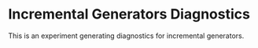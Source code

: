 # Incremental Generators Diagnostics

This is an experiment generating diagnostics for incremental generators.